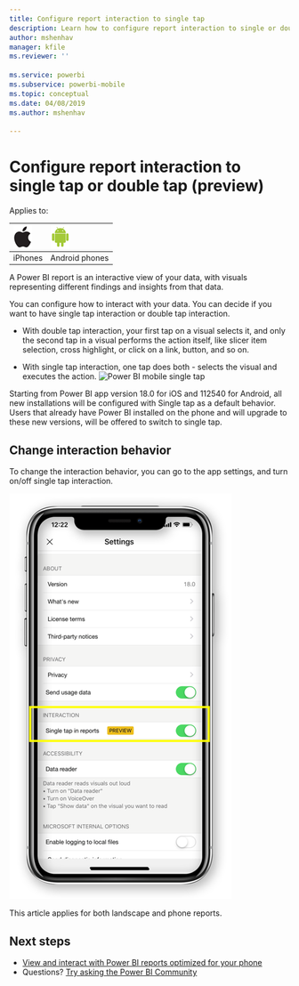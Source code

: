 ```yaml
---
title: Configure report interaction to single tap
description: Learn how to configure report interaction to single or double tap.
author: mshenhav
manager: kfile
ms.reviewer: ''

ms.service: powerbi
ms.subservice: powerbi-mobile
ms.topic: conceptual
ms.date: 04/08/2019
ms.author: mshenhav

---
```

# Configure report interaction to single tap or double tap (preview)
Applies to:

| ![iPhone](././media/mobile-reports-in-the-mobile-apps/ios-logo-40-px.png) | ![Android phone](././media/mobile-reports-in-the-mobile-apps/android-logo-40-px.png) | 
|:--- |:--- |
| iPhones |Android phones |

A Power BI report is an interactive view of your data, with visuals representing different findings and insights from that data.

You can configure how to interact with your data. You can decide if you want to have single tap interaction or double tap interaction.

* With double tap interaction, your first tap on a visual selects it, and only the second tap in a visual performs the action itself, like slicer item selection, cross highlight, or click on a link, button, and so on.

* With single tap interaction, one tap does both - selects the visual and executes the action.
![Power BI mobile single tap](./media/mobile-app-single-tap/single-tap-2.gif)


Starting from Power BI app version 18.0 for iOS and 112540 for Android, all new installations will be configured with Single tap as a default behavior.
Users that already have Power BI installed on the phone and will upgrade to these new versions, will be offered to switch to single tap.

## Change interaction behavior

To change the interaction behavior, you can go to the app settings, and turn on/off single tap interaction.

![Power BI mobile change report interaction](./media/mobile-app-single-tap/configure-single-tap.png)

This article applies for both landscape and phone reports.

## Next steps
* [View and interact with Power BI reports optimized for your phone](mobile-apps-view-phone-report.md)
* Questions? [Try asking the Power BI Community](http://community.powerbi.com/)

